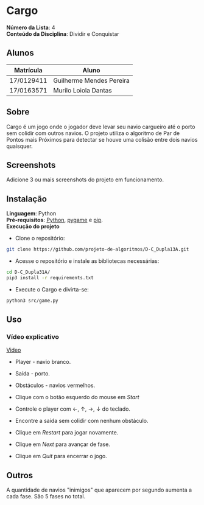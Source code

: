 # Cargo

**Número da Lista**: 4<br>
**Conteúdo da Disciplina**: Dividir e Conquistar<br>

## Alunos
|Matrícula | Aluno |
| -- | -- |
| 17/0129411 |  Guilherme Mendes Pereira |
| 17/0163571 |  Murilo Loiola Dantas |

## Sobre 
Cargo é um jogo onde o jogador deve levar seu navio cargueiro até o porto sem colidir com outros navios. O projeto utiliza o algoritmo de Par de Pontos mais Próximos para detectar se houve uma colisão entre dois navios quaisquer.

## Screenshots
Adicione 3 ou mais screenshots do projeto em funcionamento.

## Instalação 
**Linguagem**: Python<br>
**Pré-requisitos**: [Python](https://www.python.org/downloads/), [pygame](https://www.pygame.org/wiki/GettingStarted) e [pip](https://packaging.python.org/tutorials/installing-packages/).<br>
**Execução do projeto** <br>

* Clone o repositório:
```bash
git clone https://github.com/projeto-de-algoritmos/D-C_Dupla13A.git
```
* Acesse o repositório e instale as bibliotecas necessárias:
```bash
cd D-C_Dupla31A/
pip3 install -r requirements.txt
```
* Execute o Cargo e divirta-se:
```bash
python3 src/game.py
```

## Uso 

### Vídeo explicativo
[Video]()

* Player - navio branco.
* Saída - porto.
* Obstáculos - navios vermelhos.

* Clique com o botão esquerdo do mouse em *Start*
* Controle o player com ←, ↑, →,  ↓ do teclado.
* Encontre a saída sem colidir com nenhum obstáculo.
* Clique em *Restart* para jogar novamente.
* Clique em *Next* para avançar de fase.
* Clique em *Quit* para encerrar o jogo.

## Outros 
A quantidade de navios "inimigos" que aparecem por segundo aumenta a cada fase. São 5 fases no total.




